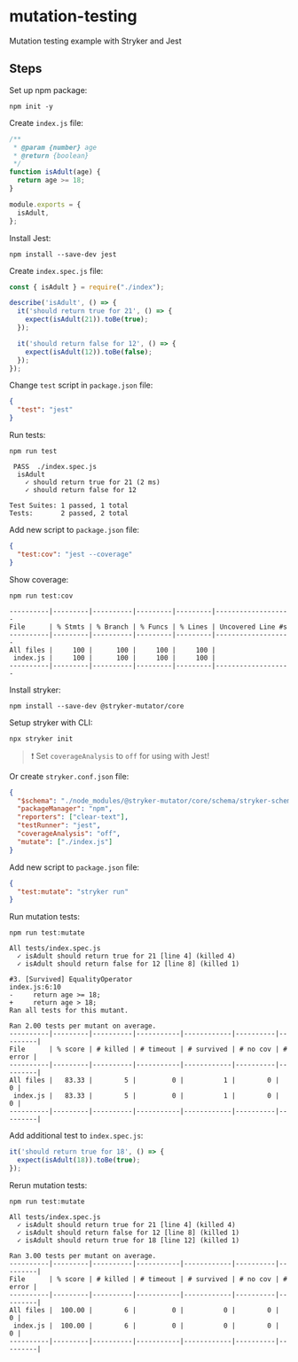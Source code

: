 # mutation-testing

Mutation testing example with Stryker and Jest

## Steps

Set up npm package:

```
npm init -y
```

Create `index.js` file:

```js
/**
 * @param {number} age
 * @return {boolean}
 */
function isAdult(age) {
  return age >= 18;
}

module.exports = {
  isAdult,
};
```

Install Jest:

```
npm install --save-dev jest
```

Create `index.spec.js` file:

```js
const { isAdult } = require("./index");

describe('isAdult', () => {
  it('should return true for 21', () => {
    expect(isAdult(21)).toBe(true);
  });

  it('should return false for 12', () => {
    expect(isAdult(12)).toBe(false);
  });
});
```

Change `test` script in `package.json` file:

```json
{
  "test": "jest"
}
```

Run tests:

```
npm run test
```

```
 PASS  ./index.spec.js
  isAdult
    ✓ should return true for 21 (2 ms)
    ✓ should return false for 12

Test Suites: 1 passed, 1 total
Tests:       2 passed, 2 total
```

Add new script to `package.json` file:

```json
{
  "test:cov": "jest --coverage"
}
```

Show coverage:

```
npm run test:cov
```

```
----------|---------|----------|---------|---------|-------------------
File      | % Stmts | % Branch | % Funcs | % Lines | Uncovered Line #s
----------|---------|----------|---------|---------|-------------------
All files |     100 |      100 |     100 |     100 |
 index.js |     100 |      100 |     100 |     100 |
----------|---------|----------|---------|---------|-------------------
```

Install stryker:

```
npm install --save-dev @stryker-mutator/core
```

Setup stryker with CLI:

```
npx stryker init
```

> :exclamation: Set `coverageAnalysis` to `off` for using with Jest!

Or create `stryker.conf.json` file:

```json
{
  "$schema": "./node_modules/@stryker-mutator/core/schema/stryker-schema.json",
  "packageManager": "npm",
  "reporters": ["clear-text"],
  "testRunner": "jest",
  "coverageAnalysis": "off",
  "mutate": ["./index.js"]
}
```

Add new script to `package.json` file:

```json
{
  "test:mutate": "stryker run"
}
```

Run mutation tests:

```
npm run test:mutate
```

```
All tests/index.spec.js
  ✓ isAdult should return true for 21 [line 4] (killed 4)
  ✓ isAdult should return false for 12 [line 8] (killed 1)

#3. [Survived] EqualityOperator
index.js:6:10
-     return age >= 18;
+     return age > 18;
Ran all tests for this mutant.

Ran 2.00 tests per mutant on average.
----------|---------|----------|-----------|------------|----------|---------|
File      | % score | # killed | # timeout | # survived | # no cov | # error |
----------|---------|----------|-----------|------------|----------|---------|
All files |   83.33 |        5 |         0 |          1 |        0 |       0 |
 index.js |   83.33 |        5 |         0 |          1 |        0 |       0 |
----------|---------|----------|-----------|------------|----------|---------|
```

Add additional test to `index.spec.js`:

```js
it('should return true for 18', () => {
  expect(isAdult(18)).toBe(true);
});
```

Rerun mutation tests:

```
npm run test:mutate
```

```
All tests/index.spec.js
  ✓ isAdult should return true for 21 [line 4] (killed 4)
  ✓ isAdult should return false for 12 [line 8] (killed 1)
  ✓ isAdult should return true for 18 [line 12] (killed 1)

Ran 3.00 tests per mutant on average.
----------|---------|----------|-----------|------------|----------|---------|
File      | % score | # killed | # timeout | # survived | # no cov | # error |
----------|---------|----------|-----------|------------|----------|---------|
All files |  100.00 |        6 |         0 |          0 |        0 |       0 |
 index.js |  100.00 |        6 |         0 |          0 |        0 |       0 |
----------|---------|----------|-----------|------------|----------|---------|
```
